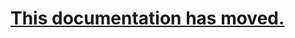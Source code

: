 # [This documentation has moved. ](https://adamdriscoll.gitbooks.io/powershell-universal-dashboard/content/monitors.html)



